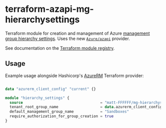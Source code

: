 # terraform-azapi-mg-hierarchysettings

Terraform module for creation and management of Azure [management group hierarchy settings][msft_docs_mg_hierarchy_settings].
Uses the new [`Azure/azapi`](https://github.com/Azure/terraform-provider-azapi) provider.

See documentation on the [Terraform module registry][tf_module_registry].

## Usage

Example usage alongside Hashicorp's [AzureRM](https://github.com/hashicorp/terraform-provider-azurerm) Terraform provider:

```terraform

data "azurerm_client_config" "current" {}

module "hierarchy_settings" {
  source                                   = "matt-FFFFFF/mg-hierarchysettings/azapi"
  tenant_root_group_name                   = data.azurerm_client_config.current.tenant_id
  default_management_group_name            = "Sandboxes"
  require_authorization_for_group_creation = true
}
````

[msft_docs_mg_hierarchy_settings]: https://docs.microsoft.com/azure/governance/management-groups/how-to/protect-resource-hierarchy "Microsoft docs - how to protect your resource hierarchy"
[tf_module_registry]: https://registry.terraform.io/modules/matt-FFFFFF/mg-hierarchysettings/azapi/latest
